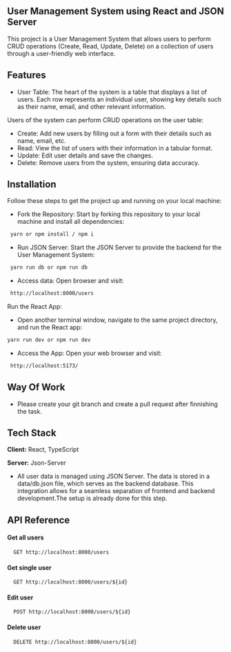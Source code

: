 ## User Management System using React and JSON Server

This project is a User Management System that allows users to perform CRUD operations (Create, Read, Update, Delete) on a collection of users through a user-friendly web interface.

## Features

- User Table: The heart of the system is a table that displays a list of users. Each row represents an individual user, showing key details such as their name, email, and other relevant information.

Users of the system can perform CRUD operations on the user table:

- Create: Add new users by filling out a form with their details such as name, email, etc.
- Read: View the list of users with their information in a tabular format.
- Update: Edit user details and save the changes.
- Delete: Remove users from the system, ensuring data accuracy.

## Installation

Follow these steps to get the project up and running on your local machine:

- Fork the Repository: Start by forking this repository to your local machine and install all dependencies:

```bash
 yarn or npm install / npm i
```

- Run JSON Server: Start the JSON Server to provide the backend for the User Management System:

```bash
 yarn run db or npm run db
```

- Access data: Open browser and visit:

```bash
 http://localhost:8000/users
```

Run the React App:

- Open another terminal window, navigate to the same project directory, and run the React app:

```bash
yarn run dev or npm run dev
```

- Access the App: Open your web browser and visit:

```bash
 http://localhost:5173/
```

## Way Of Work

- Please create your git branch and create a pull request after finnishing the task.

## Tech Stack

**Client:** React, TypeScript

**Server:** Json-Server

- All user data is managed using JSON Server. The data is stored in a data/db.json file, which serves as the backend database. This integration allows for a seamless separation of frontend and backend development.The setup is already done for this step.

## API Reference

#### Get all users

```
  GET http://localhost:8000/users
```

#### Get single user

```
  GET http://localhost:8000/users/${id}
```

#### Edit user

```
  POST http://localhost:8000/users/${id}
```

#### Delete user

```
  DELETE http://localhost:8000/users/${id}
```
